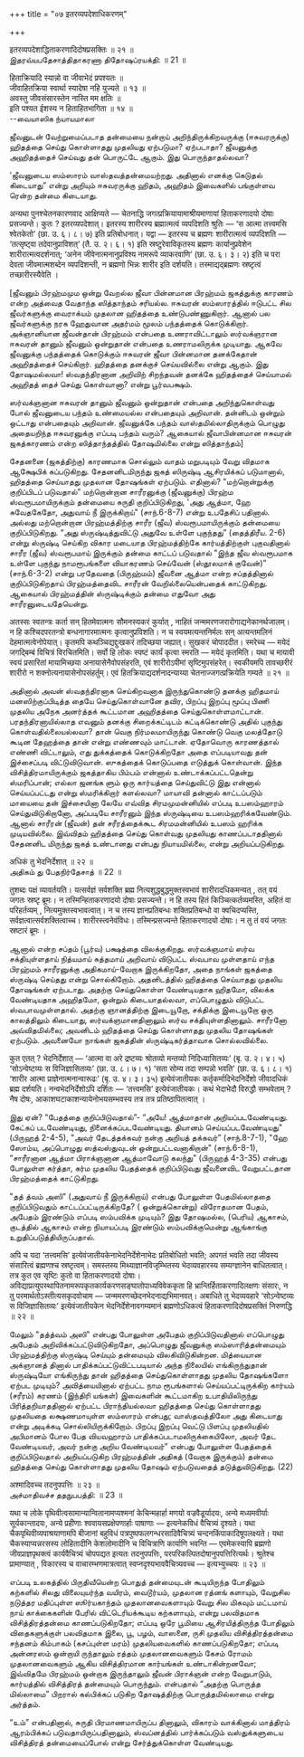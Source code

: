 +++
title = "०७ इतरव्यपदेशाधिकरणम्"

+++

इतरव्यपदेशाद्धिताकरणादिदोषप्रसक्तिः ॥ २१ ॥  
இதரவ்யபதேசாத்திதாகரணா திதோஷப்ரயக்தி: ॥ 21 ॥

हिताक्रियादि स्यान्नो वा जीवाभेदं प्रपश्यतः ॥  
जीवाहितक्रिया स्वार्था स्यादेषा नहि युज्यते ॥ १३ ॥  
अवस्तु जीवसंसारस्तेन नास्ति मम क्षतिः ॥  
इति पश्यत ईशस्य न हिताहितभागिता ॥ १४ ॥  
--வையாஸிக ந்யாயமாலா

ஜீவனுடன் வேற்றுமைப்படாத தன்மையை நன்றாய் அறிந்திருக்கிறவருக்கு
(ஈசுவரருக்கு) ஹிதத்தை செய்து கொள்ளாதது முதலியது ஏற்படுமா? ஏற்படாதா?
ஜீவனுக்கு அஹிதத்தைச் செய்வது தன் பொருட்டே ஆகும். இது பொருந்தாதல்லவா?

'ஜீவனுடைய ஸம்ஸாரம் வாஸ்தவத்தன்மையற்றது. அதினால் எனக்கு கெடுதல் கிடையாது”
என்று அறியும் ஈசுவரருக்கு ஹிதம், அஹிதம் இவைகளில் பங்குள்ளவ ரென்ற தன்மை
கிடையாது.

अन्यथा पुनश्चेतनकारणवाद आक्षिप्यते — चेतनाद्धि
जगत्प्रक्रियायामाश्रीयमाणायां हिताकरणादयो दोषाः प्रसज्यन्ते। कुतः ?
इतरव्यपदेशात्। इतरस्य शारीरस्य ब्रह्मात्मत्वं व्यपदिशति श्रुतिः — ‘स
आत्मा तत्त्वमसि श्वेतकेतो’ (छा. उ. ६। ८। ७) इति प्रतिबोधनात्। यद्वा —
इतरस्य च ब्रह्मणः शारीरात्मत्वं व्यपदिशति — ‘तत्सृष्ट्वा
तदेवानुप्राविशत्’ (तै. उ. २। ६। १) इति स्रष्टुरेवाविकृतस्य ब्रह्मणः
कार्यानुप्रवेशेन शारीरात्मत्वदर्शनात्; ‘अनेन जीवेनात्मनानुप्रविश्य
नामरूपे व्याकरवाणि’ (छा. उ. ६। ३। २) इति च परा देवता जीवमात्मशब्देन
व्यपदिशन्ती, न ब्रह्मणो भिन्नः शारीर इति दर्शयति। तस्माद्यद्ब्रह्मणः
स्रष्टृत्वं तच्छारीरस्यैवेति ।

\[ஜீவனும் பிரஹ்மமும ஒன்று வேறல்ல ஜீவா பின்னமான பிரஹ்மம் ஜகத்துக்கு
காரணம் என்ற அத்வைத வேதாந்த ஸித்தாந்தம் சரியல்ல. ஈசுவரன் ஸம்ஸாரத்தில்
ஈடுபட்ட சில ஜீவர்களுக்கு வைராக்யம் முதலான ஹிதத்தை உண்டுபண்ணுகிறார்.
ஆனால் பல ஜீவர்களுக்கு நரக ஹேதுவான அதர்மம் மூலம் பந்தத்தைக் கொடுக்கிறார்.
அக்ஞானியான ஜீவன்தான் பிரஹ்மம் என்பதை உணராவிட்டாலும் ஸர்வக்ஞரான ஈசுவரன்
தானும் ஜீவனும் ஒன்றுதான் என்பதை உணராமலிருக்க முடியாது. ஆகவே ஜீவனுக்கு
பந்தத்தைக் கொடுக்கும் ஈசுவரன் ஜீவா பின்னமான தனக்கேதான் அஹிதத்தைச்
செய்கிறார். ஹிதத்தை தனக்குச் செய்யவில்லை என்று ஆகும். இது தோஷமல்லவா!
ஸ்வதந்திரனான அறிவிற் சிறந்தவன் தனக்கே ஹிதத்தைச் செய்யாமல் அஹிதத் தைச்
செய்து கொள்வானா? என்று பூர்வபக்ஷம்.

ஸர்வக்ஞனான ஈசுவரன் தானும் ஜீவனும் ஒன்றுதான் என்பதை அறிந்துகொள்வது போல்
ஜீவனுடைய பந்தம் உண்மையல்ல என்பதையும் அறிவான். தன்னிடம் ஒன்றும் ஒட்டாது
என்பதையும் அறிவான். ஜீவனுக்கே பந்தம் வாஸ்தமில்லாதிருக்கும் பொழுது
அதையறிந்த ஈசுவரனுக்கு எப்படி பந்தம் வரும்? ஆகையால் ஜீவாபின்னமான ஈசுவரன்
ஜகத்காரணம் என்ற ஸித்தாந்தத்தில் தோஷமில்லை என்று ஸித்தாந்தம்\]

சேதனனை (ஜகத்திற்கு) காரணமாக சொல்லும் வாதம் மறுபடியும் வேறு விதமாக
ஆக்ஷேபிக் கப்படுகிறது. சேதனனிடமிருந்து ஜகத் ஸிருஷ்டி ஆசிரயிக்கப்
படுமானால், ஹிதத்தை செய்யாதது முதலான தோஷங்கள் ஏற்படும். எதினால்?
"மற்றொன்றுக்கு குறிப்பிடப் படுவதால்" மற்றொன்றான சாரீரனுக்கு (ஜீவனுக்கு)
பிரஹ்ம ஸ்வரூபமாயிருக்கும் தன்மையை சுருதி குறிப்பிடுகிறது, 'அது ஆத்மா, ஹே
சுவேதகேதோ, அதுவாய் நீ இருக்கிறாய்" (சாந்.6-8-7) என்று உபதேசிப் பதினால்.
அல்லது மற்றொன்றான பிரஹ்மத்திற்கு சாரீர (ஜீவ) ஸ்வரூபமாயிருக்கும் தன்மையை
குறிப்பிடுகிறது. “அது ஸ்ருஷ்டித்துவிட்டு அதுவே உள்ளே புகுந்தது”
(தைத்திரீய. 2-6) என்று ஸ்ருஷ்டி செய்கிற விகார மடையாத பிரஹ்மத்திற்கே
கார்யத்திற்குள் புகுவதினால் சாரீர (ஜீவ) ஸ்வரூபமாய் இருக்கும் தன்மை
காட்டப் படுவதால் "இந்த ஜீவ ஸ்வரூபமாக உள்ளே புகுந்து நாமரூபங்களை
வியாகரணம் செய்வேன் (ஸ்தூலமாக் குவேன்)” (சாந்.6-3-2) என்று பரதேவதை
(பிருஹ்மம்) ஜீவனை ஆத்மா என்ற சப்தத்தினால் குறிப்பிடுகிறதாய்
பிரஹ்மத்தைவிட சாரீரன் வேறில்லையென்பதைக் காட்டுகிறது. ஆகையால்
பிரஹ்மத்தின் ஸ்ருஷ்டிக்கும் தன்மை எதுவோ அது சாரீரனுடையதேயென்று.

अतस्सः स्वतन्त्रः कर्ता सन् हितमेवात्मनः सौमनस्यकरं कुर्यात् , नाहितं
जन्ममरणजरारोगाद्यनेकानर्थजालम्। न हि कश्चिदपरतन्त्रो बन्धनागारमात्मनः
कृत्वानुप्रविशति। न च स्वयमत्यन्तनिर्मलः सन् अत्यन्तमलिनं
देहमात्मत्वेनोपेयात्। कृतमपि कथञ्चिद्यद्दुःखकरं तदिच्छया जह्यात्।
सुखकरं चोपाददीत। स्मरेच्च — मयेदं जगद्बिम्बं विचित्रं विरचितमिति।
सर्वो हि लोकः स्पष्टं कार्यं कृत्वा स्मरति — मयेदं कृतमिति। यथा च
मायावी स्वयं प्रसारितां मायामिच्छया अनायासेनैवोपसंहरति, एवं शारीरोऽपीमां
सृष्टिमुपसंहरेत्। स्वकीयमपि तावच्छरीरं शारीरो न
शक्नोत्यनायासेनोपसंहर्तुम्। एवं हितक्रियाद्यदर्शनादन्याय्या
चेतनाज्जगत्प्रक्रियेति गम्यते ॥ २१ ॥

அதினால் அவன் ஸ்வதந்திரனாக செய்கிறவனாக இருந்துகொண்டு தனக்கு ஹிதமாய்
மனஸிற்குப்பிடித்த தையே செய்துகொள்வானே தவிர, பிறப்பு இறப்பு மூப்பு பிணி
முதலிய அநேக அனர்த்தக் கூட்டமான அஹிதத்தை செய்துகொள்ளமாட்டான்.
பரதந்திரனாயில்லாத எவனும் தனக்கு சிறைக்கட்டிடம் கட்டிக்கொண்டு அதில்
புகுந்து கொள்வதில்லையல்லவா? தான் வெகு நிர்மலமாயிருந்து கொண்டு வெகு
மலத்தோடு கூடின தேஹத்தை தான் என்று எண்ணவும் மாட்டான். ஏதோவொரு காரணத்தால்
எண்ணி விட்டாலும், எது துக்கத்தைக் கொடுக்கிறதோ அதை எப்படியாவது தன்
இச்சைப்படி விட்டுவிடுவான். ஸுகத்தைக் கொடுப்பதை எடுத்துக் கொள்வான். இந்த
விசித்திரமாயிருக்கும் ஜகத்தாகிய பிம்பம் என்னால் உண்டாக்கப்பட்டதென்று
ஸ்மரிப்பான்; எல்லா ஜனங்க ளும் ஒரு கார்யத்தை செய்துவிட்டு இது என்னால்
செய்யப்பட்டது என்று ஸ்மரிக்கிறார் களல்லவா? மாயாவி தன்னால் காட்டப்படும்
மாயையை தன் இச்சையினா லேயே எவ்வித சிரமமுமன்னியில் எப்படி உபஸம்ஹாரம்
செய்துவிடுகிறானோ, அப்படியே சாரீரனும் இந்த ஸ்ருஷ்டியை
உபஸம்ஹரிக்கவேண்டும். ஆனால் சாரீரன் (ஜீவன்) தன் சரீரத்தைக்கூட
சிரமமன்னியில் உபஸம் ஹரிக்க முடியவில்லை. இவ்விதம் ஹிதத்தை செய்து கொள்வது
முதலியது காணப்படாததினால் சேதனனிட மிருந்து ஜகத் உண்டானது என்பது
நியாயமில்லை, என்று அறியப்படுகிறது.

अधिकं तु भेदनिर्देशात् ॥ २२ ॥  
அதிகம் து பேதநிர்தேசாத் ॥ 22 ॥

तुशब्दः पक्षं व्यावर्तयति। यत्सर्वज्ञं सर्वशक्ति ब्रह्म
नित्यशुद्धबुद्धमुक्तस्वभावं शारीरादधिकमन्यत् , तत् वयं जगतः स्रष्टृ
ब्रूमः। न तस्मिन्हिताकरणादयो दोषाः प्रसज्यन्ते। न हि तस्य हितं
किञ्चित्कर्तव्यमस्ति, अहितं वा परिहर्तव्यम् , नित्यमुक्तस्वभावत्वात्। न
च तस्य ज्ञानप्रतिबन्धः शक्तिप्रतिबन्धो वा क्वचिदप्यस्ति,
सर्वज्ञत्वात्सर्वशक्तित्वाच्च। शारीरस्त्वनेवंविधः। तस्मिन्प्रसज्यन्ते
हिताकरणादयो दोषाः। न तु तं वयं जगतः स्रष्टारं ब्रूमः ।

ஆனால் என்ற சப்தம் (பூர்வ) பக்ஷத்தை விலக்குகிறது. ஸர்வக்ஞமாய் ஸர்வ
சக்தியுள்ளதாய் நித்யமாய் சுத்தமாய் அறிவாய் விடுபட்ட ஸ்வபாவ முள்ளதாய்
எந்த பிரஹ்மம் சாரீரனுக்கு அதிகமாய்-வேறாக இருக்கிறதோ, அதை நாங்கள் ஜகத்தை
ஸ்ருஷ்டி செய்தது என்று சொல்கிறோம். அதனிடத்தில் ஹிதத்தை செய்யாதது முதலிய
தோஷங்கள் ஏற்படாது. அதற்கு செய்துகொள்ள வேண்டியதாக ஹிதமோ, விலக்க
வேண்டியதாக அஹிதமோ, ஒன்றும் கிடையாதல்லவா, எப்பொழுதும் விடுபட்ட
ஸ்வபாவமுள்ளதால். அதற்கு ஞானத்திற்கு இடையூறோ, சக்திக்கு இடையூறோ ஒரு
காலத்திலும் கிடையாது, ஸர்வக்ஞமானதினாலும் ஸர்வ சக்தியுள்ளதினாலும்.
சாரீரனோ அவ்விதமில்லை; அவனிடம் ஹிதத்தை செய்து கொள்ளாதது முதலிய தோஷங்கள்
ஏற்படும். அவனையோ நாங்கள் ஜகத்தின் ஸ்ருஷ்டிகர்த்தாவாக சொல்லவில்லை.

कुत एतत् ? भेदनिर्देशात् — ‘आत्मा वा अरे द्रष्टव्यः श्रोतव्यो मन्तव्यो
निदिध्यासितव्यः’ (बृ. उ. २। ४। ५) ‘सोऽन्वेष्टव्यः स विजिज्ञासितव्यः’
(छा. उ. ८। ७। १) ‘सता सोम्य तदा सम्पन्नो भवति’ (छा. उ. ६। ८। १)
‘शारीर आत्मा प्राज्ञेनात्मनान्वारूढः’ (बृ. उ. ४। ३। ३५) इत्येवंजातीयकः
कर्तृकर्मादिभेदनिर्देशो जीवादधिकं ब्रह्म दर्शयति। नन्वभेदनिर्देशोऽपि
दर्शितः — ‘तत्त्वमसि’ इत्येवंजातीयकः। कथं भेदाभेदौ विरुद्धौ सम्भवेताम्
? नैष दोषः, आकाशघटाकाशन्यायेनोभयसम्भवस्य तत्र तत्र प्रतिष्ठापितत्वात् ।

இது ஏன்? “பேதத்தை குறிப்பிடுவதால்”- “அயே! ஆத்மாதான் அறியப்படவேண்டியது.
கேட்கப் படவேண்டியது, நினைக்கப்படவேண்டியது. தியானம் செய்யப்படவேண்டியது"
(பிருஹத் 2-4-5), "அவர் தேடத்தக்கவர் நன்கு அறியத் தக்கவர்” (சாந்.8-7-1),
"ஹே ஸோம்ய, அப்பொழுது ஸத்வஸ்துவுடன் ஒன்றுபட்டவனாகிறான்" (சாந்.6-8-1),
“சாரீரனான ஆத்மா பிராக்ஞனான ஆத்மாவோடு கலந்து" (பிருஹத் 4-3-35) என்பது
போலுள்ள கர்த்தா, கர்ம முதலிய பேதத்தைக் குறிப்பிடுவது ஜீவனைவிட
வேறுபட்டதான பிரஹ்மத்தைக் காட்டுகிறது.

"தத் த்வம் அஸி" (அதுவாய் நீ இருக்கிறாய்) என்பது போலுள்ள பேதமில்லாததை
குறிப்பிடுவதும் காட்டப்பட்டிருக்கிறதே? ( ஒன்றுக்கொன்று) விரோதமான பேதம்,
அபேதம் இரண்டும் எப்படி ஸம்பவிக்க முடியும்? இது தோஷமல்ல, (பெரிய) ஆகாசம்,
குடத்தில் ஆகாசம் என்ற நியாயப்படி இரண்டும் ஸம்பவிக்குமென்று ஆங்காங்கு
உறுதிப்படுத்தியிருப்பதால்.

अपि च यदा ‘तत्त्वमसि’ इत्येवंजातीयकेनाभेदनिर्देशेनाभेदः प्रतिबोधितो
भवति; अपगतं भवति तदा जीवस्य संसारित्वं ब्रह्मणश्च स्रष्टृत्वम्। समस्तस्य
मिथ्याज्ञानविजृम्भितस्य भेदव्यवहारस्य सम्यग्ज्ञानेन बाधितत्वात्। तत्र
कुत एव सृष्टिः कुतो वा हिताकरणादयो दोषाः।
अविद्याप्रत्युपस्थापितनामरूपकृतकार्यकरणसङ्घातोपाध्यविवेककृता हि
भ्रान्तिर्हिताकरणादिलक्षणः संसारः, न तु परमार्थतोऽस्तीत्यसकृदवोचाम —
जन्ममरणच्छेदनभेदनाद्यभिमानवत्। अबाधिते तु भेदव्यवहारे ‘सोऽन्वेष्टव्यः स
विजिज्ञासितव्यः’ इत्येवंजातीयकेन भेदनिर्देशेनावगम्यमानं ब्रह्मणोऽधिकत्वं
हिताकरणादिदोषप्रसक्तिं निरुणद्धि ॥ २२ ॥

மேலும் "தத்த்வம் அஸி" என்பது போலுள்ள அபேதம் குறிப்பிடுவதினால் எப்பொழுது
அபேதம் அறிவிக்கப்பட்டுவிடுகிறதோ, அப்பொழுது ஜீவனுக்கு ஸம்ஸாரித்தன்மையும்
பிரஹ்மத்திற்கு ஸ்ருஷ்டி செய்யும் தன்மையும் விலகிவிடுகின்றன. மித்யையான
அக்ஞானத் தினால் பாதிக்கப்பட்டுவிட்டபடியால் அந்த நிலையில் எங்கிருந்துதான்
ஸ்ருஷ்டியோ எங்கிருந்து தான் ஹிதத்தை செய்துகொள்ளாதது முதலிய தோஷங்களோ
ஏற்பட முடியும்? அவித்யையினால் ஏற்பட்ட நாம ரூபங்களால் செய்யப்பட்டிருக்கிற
கார்யம் (சரீரம்) கரணம் (இந்திரி யங்கள்) இவைகளின் கூட்டமாகிற
உபாதியிலிருந்து பிரித்தறியாததினால் ஏற்பட்ட பிராந்தியல்லவா ஹிதத்தை செய்து
கொள்ளாதது முதலியதை லக்ஷணமாயுள்ள ஸம்ஸாரம் என்பது; வாஸ்தவத்திலோ அது
கிடையாது என்று அடிக்கடி சொல்லியிருக்கிறோம். பிறப்பு இறப்பு வெட்டு
பிளப்பு முதலியதில் அபிமானம் போல பேத வியவஹாரம் பாதிக்கப்படாமலிருக்கையிலோ,
அவர் தேட வேண்டியவர், அவர் நன்கு அறிய வேண்டியவர்” என்பது போலுள்ள
பேதத்தைக் குறிப்பிடுவதால் அறியப்படுகிற பிரஹ்மத்தின் அதிகத் (வேறாக
இருக்கும்) தன்மை ஹிதத்தை செய்து கொள்ளாதது முதலிய தோஷம் ஏற்படுவதைத்
தடுத்துவிடுகிறது. (22)

अश्मादिवच्च तदनुपपत्तिः ॥ २३ ॥  
அச்மாதிவச்ச ததநுபபத்தி: ॥ 23 ॥

यथा च लोके पृथिवीत्वसामान्यान्वितानामप्यश्मनां केचिन्महार्हा मणयो
वज्रवैडूर्यादयः, अन्ये मध्यमवीर्याः सूर्यकान्तादयः, अन्ये प्रहीणाः
श्ववायसप्रक्षेपणार्हाः पाषाणाः — इत्यनेकविधं वैचित्र्यं दृश्यते। यथा
चैकपृथिवीव्यपाश्रयाणामपि बीजानां बहुविधं पत्रपुष्पफलगन्धरसादिवैचित्र्यं
चन्दनकिंपाकादिषूपलक्ष्यते। यथा चैकस्याप्यन्नरसस्य लोहितादीनि
केशलोमादीनि च विचित्राणि कार्याणि भवन्ति — एवमेकस्यापि ब्रह्मणो
जीवप्राज्ञपृथक्त्वं कार्यवैचित्र्यं चोपपद्यत इत्यतः तदनुपपत्तिः,
परपरिकल्पितदोषानुपपत्तिरित्यर्थः। श्रुतेश्च प्रामाण्यात् , विकारस्य च
वाचारम्भणमात्रत्वात् स्वप्नदृश्यभाववैचित्र्यवच्च — इत्यभ्युच्चयः ॥ २३ ॥

எப்படி உலகத்தில் பிருதிவீயென்ற பொதுத் தன்மையுடன் கூடியிருந்த போதிலும்
கற்களில் சிலது விலையுயர்ந்த வயிரம், வைடூர்யம், முதலான ரத்னங் களாயும்,
வேறுசில நடுத்தர மதிப்புள்ள ஸூர்யகாந்தம் முதலானவைகளாயும் வேறு சில மிகவும்
மட்டமாய் நாய் காக்கைகளின் பேரில் விட்டெரியக்கூடிய கற்களாயும், என்று
பலவிதமாக விசித்திரத்தன்மை காணப்படுகிறதோ; எப்படி ஒரே பூமியை
ஆசிரயித்திருந்த போதிலும் விதைகளுக்குள் பலவிதமாக இலை, பூ, பழம், வாஸனை,
ருசி முதலிய விசித்திரத்தன்மை சந்தனம் கிம்பாகம் (கசப்புள்ள மரம்)
முதலியவைகளில் காணப்படுகிறதோ; எப்படி அன்னரஸம் ஒன்றாயி ருந்தாலும் ரத்தம்
முதலானவைகளும் கேசம் ரோமம் முதலானவைகளும் ஆகிய விசித்திரமான கார்யங்கள்
உண்டாகின்றனவோ; இவ்விதமே பிரஹ்மம் ஒன்றாக இருந்தாலும் ஜீவன் பிராக்ஞன் என்ற
வேறுபாடும், கார்யத்தில் விசித்திரத் தன்மையும் பொருந்தும். என்பதால்
“அதற்கு பொருத்த மில்லாமை” பிறரால் கல்பிக்கப் படுகிற தோஷத்திற்கு
பொருத்தமில்லாமை என்று அர்த்தம்.

“உம்” என்பதினால், சுருதி பிரமாணமாயிருப்ப தினாலும், விகாரம் வாக்கினால்
மாத்திரம் ஆரம்பிக்கப் படுவதாயிருப்பதினாலும், ஸ்வப்னத்தில் பார்க்கப்படும்
வஸ்துக்களுடைய விசித்திரத் தன்மையைப்போல் என்று சேர்த்துக்கொள்ள வேண்டியது.
